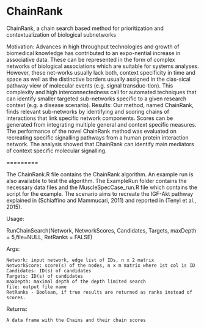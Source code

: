 ChainRank
=========

ChainRank, a chain search based method for prioritization and contextualization of biological subnetworks

Motivation: Advances in high throughput technologies and growth of biomedical knowledge has contributed to an expo-nential increase in associative data. These can be represented in the form of complex networks of biological associations which are suitable for systems analyses. However, these net-works usually lack both, context specificity in time and space as well as the distinctive borders usually assigned in the clas-sical pathway view of molecular events (e.g. signal transduc-tion). This complexity and high interconnectedness call for automated techniques that can identify smaller targeted sub-networks specific to a given research context (e.g. a disease scenario).
Results: Our method, named ChainRank, finds relevant sub-networks by identifying and scoring chains of interactions that link specific network components. Scores can be generated from integrating multiple general and context specific measures. The performance of the novel ChainRank method was evaluated on recreating specific signalling pathways from a human protein interaction network. The analysis showed that ChainRank can identify main mediators of context specific molecular signalling.

=========

The ChainRank.R file contains the ChainRank algorithm. An example run is also available to test the algorithm. The ExampleRun folder contains the necessary data files and the MuscleSpecCase_run.R file which contains the script for the example. The scenario aims to recreate the IGF-Akt pathway explained in (Schiaffino and Mammucari, 2011) and reported in (Tenyi et al., 2015).

  Usage:

   RunChainSearch(Network, NetworkScores, Candidates, Targets, maxDepth = 5,file=NULL, RetRanks = FALSE)
  
  Args:
  
    Network: input network, edge list of IDs, n x 2 matrix
    NetworkScore: score(s) of the nodes, n x m matrix where 1st col is ID
    Candidates: ID(s) of candidates
    Targets: ID(s) of candidates
    maxDepth: maximal depth of the depth limited search
    file: output file name
    RetRanks - Boolean, if true results are returned as ranks instead of scores.
  
  Returns:
  
    A data frame with the Chains and their chain scores
